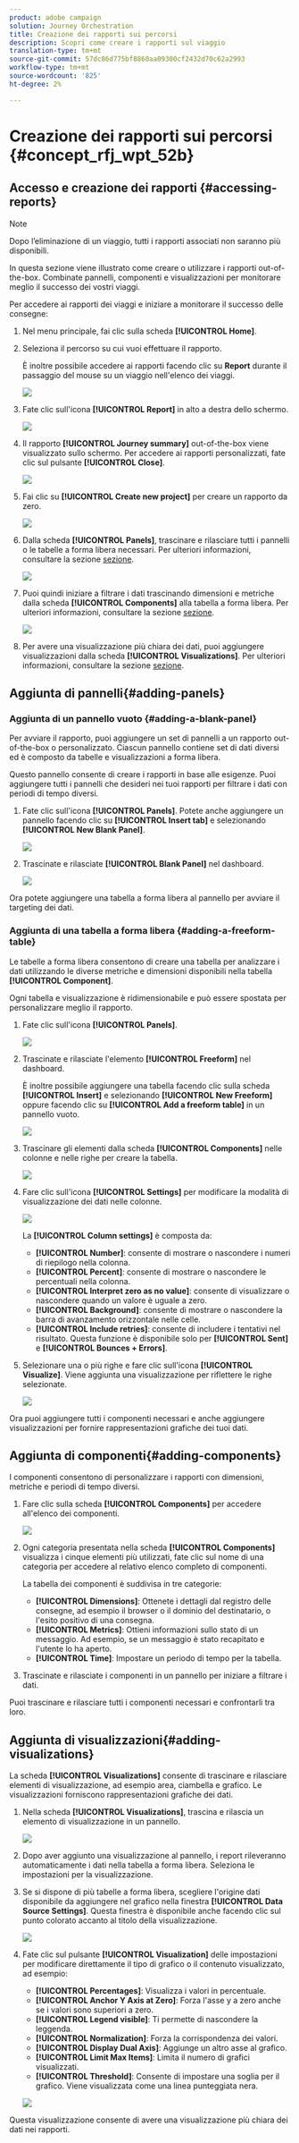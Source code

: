 ```yaml
---
product: adobe campaign
solution: Journey Orchestration
title: Creazione dei rapporti sui percorsi
description: Scopri come creare i rapporti sul viaggio
translation-type: tm+mt
source-git-commit: 57dc86d775bf8860aa09300cf2432d70c62a2993
workflow-type: tm+mt
source-wordcount: '825'
ht-degree: 2%

---
```



# Creazione dei rapporti sui percorsi {#concept_rfj_wpt_52b}

## Accesso e creazione dei rapporti {#accessing-reports}

>[!NOTE]
>
>Dopo l’eliminazione di un viaggio, tutti i rapporti associati non saranno più disponibili.

In questa sezione viene illustrato come creare o utilizzare i rapporti out-of-the-box. Combinate pannelli, componenti e visualizzazioni per monitorare meglio il successo dei vostri viaggi.

Per accedere ai rapporti dei viaggi e iniziare a monitorare il successo delle consegne:

1. Nel menu principale, fai clic sulla scheda **[!UICONTROL Home]**.

1. Seleziona il percorso su cui vuoi effettuare il rapporto.

   È inoltre possibile accedere ai rapporti facendo clic su **Report** durante il passaggio del mouse su un viaggio nell&#39;elenco dei viaggi.

   ![](../assets/dynamic_report_journey.png)

1. Fate clic sull&#39;icona **[!UICONTROL Report]** in alto a destra dello schermo.

   ![](../assets/dynamic_report_journey_2.png)

1. Il rapporto **[!UICONTROL Journey summary]** out-of-the-box viene visualizzato sullo schermo. Per accedere ai rapporti personalizzati, fate clic sul pulsante **[!UICONTROL Close]**.

   ![](../assets/dynamic_report_journey_12.png)

1. Fai clic su **[!UICONTROL Create new project]** per creare un rapporto da zero.

   ![](../assets/dynamic_report_journey_3.png)

1. Dalla scheda **[!UICONTROL Panels]**, trascinare e rilasciare tutti i pannelli o le tabelle a forma libera necessari. Per ulteriori informazioni, consultare la sezione [sezione](#adding-panels).

   ![](../assets/dynamic_report_journey_4.png)

1. Puoi quindi iniziare a filtrare i dati trascinando dimensioni e metriche dalla scheda **[!UICONTROL Components]** alla tabella a forma libera. Per ulteriori informazioni, consultare la sezione [sezione](#adding-components).

   ![](../assets/dynamic_report_journey_5.png)

1. Per avere una visualizzazione più chiara dei dati, puoi aggiungere visualizzazioni dalla scheda **[!UICONTROL Visualizations]**. Per ulteriori informazioni, consultare la sezione [sezione](#adding-visualizations).

## Aggiunta di pannelli{#adding-panels}

### Aggiunta di un pannello vuoto {#adding-a-blank-panel}

Per avviare il rapporto, puoi aggiungere un set di pannelli a un rapporto out-of-the-box o personalizzato. Ciascun pannello contiene set di dati diversi ed è composto da tabelle e visualizzazioni a forma libera.

Questo pannello consente di creare i rapporti in base alle esigenze. Puoi aggiungere tutti i pannelli che desideri nei tuoi rapporti per filtrare i dati con periodi di tempo diversi.

1. Fate clic sull&#39;icona **[!UICONTROL Panels]**. Potete anche aggiungere un pannello facendo clic su **[!UICONTROL Insert tab]** e selezionando **[!UICONTROL New Blank Panel]**.

   ![](../assets/dynamic_report_panel_1.png)

1. Trascinate e rilasciate **[!UICONTROL Blank Panel]** nel dashboard.

   ![](../assets/dynamic_report_panel.png)

Ora potete aggiungere una tabella a forma libera al pannello per avviare il targeting dei dati.

### Aggiunta di una tabella a forma libera {#adding-a-freeform-table}

Le tabelle a forma libera consentono di creare una tabella per analizzare i dati utilizzando le diverse metriche e dimensioni disponibili nella tabella **[!UICONTROL Component]**.

Ogni tabella e visualizzazione è ridimensionabile e può essere spostata per personalizzare meglio il rapporto.

1. Fate clic sull&#39;icona **[!UICONTROL Panels]**.

   ![](../assets/dynamic_report_panel_1.png)

1. Trascinate e rilasciate l&#39;elemento **[!UICONTROL Freeform]** nel dashboard.

   È inoltre possibile aggiungere una tabella facendo clic sulla scheda **[!UICONTROL Insert]** e selezionando **[!UICONTROL New Freeform]** oppure facendo clic su **[!UICONTROL Add a freeform table]** in un pannello vuoto.

   ![](../assets/dynamic_report_panel_2.png)

1. Trascinare gli elementi dalla scheda **[!UICONTROL Components]** nelle colonne e nelle righe per creare la tabella.

   ![](../assets/dynamic_report_freeform_3.png)

1. Fare clic sull&#39;icona **[!UICONTROL Settings]** per modificare la modalità di visualizzazione dei dati nelle colonne.

   ![](../assets/dynamic_report_freeform_4.png)

   La **[!UICONTROL Column settings]** è composta da:

   * **[!UICONTROL Number]**: consente di mostrare o nascondere i numeri di riepilogo nella colonna.
   * **[!UICONTROL Percent]**: consente di mostrare o nascondere le percentuali nella colonna.
   * **[!UICONTROL Interpret zero as no value]**: consente di visualizzare o nascondere quando un valore è uguale a zero.
   * **[!UICONTROL Background]**: consente di mostrare o nascondere la barra di avanzamento orizzontale nelle celle.
   * **[!UICONTROL Include retries]**: consente di includere i tentativi nel risultato. Questa funzione è disponibile solo per **[!UICONTROL Sent]** e **[!UICONTROL Bounces + Errors]**.

1. Selezionare una o più righe e fare clic sull&#39;icona **[!UICONTROL Visualize]**. Viene aggiunta una visualizzazione per riflettere le righe selezionate.

   ![](../assets/dynamic_report_freeform_5.png)

Ora puoi aggiungere tutti i componenti necessari e anche aggiungere visualizzazioni per fornire rappresentazioni grafiche dei tuoi dati.

## Aggiunta di componenti{#adding-components}

I componenti consentono di personalizzare i rapporti con dimensioni, metriche e periodi di tempo diversi.

1. Fare clic sulla scheda **[!UICONTROL Components]** per accedere all&#39;elenco dei componenti.

   ![](../assets/dynamic_report_components.png)

1. Ogni categoria presentata nella scheda **[!UICONTROL Components]** visualizza i cinque elementi più utilizzati, fate clic sul nome di una categoria per accedere al relativo elenco completo di componenti.

   La tabella dei componenti è suddivisa in tre categorie:

   * **[!UICONTROL Dimensions]**: Ottenete i dettagli dal registro delle consegne, ad esempio il browser o il dominio del destinatario, o l&#39;esito positivo di una consegna.
   * **[!UICONTROL Metrics]**: Ottieni informazioni sullo stato di un messaggio. Ad esempio, se un messaggio è stato recapitato e l&#39;utente lo ha aperto.
   * **[!UICONTROL Time]**: Impostare un periodo di tempo per la tabella.

1. Trascinate e rilasciate i componenti in un pannello per iniziare a filtrare i dati.

Puoi trascinare e rilasciare tutti i componenti necessari e confrontarli tra loro.

## Aggiunta di visualizzazioni{#adding-visualizations}

La scheda **[!UICONTROL Visualizations]** consente di trascinare e rilasciare elementi di visualizzazione, ad esempio area, ciambella e grafico. Le visualizzazioni forniscono rappresentazioni grafiche dei dati.

1. Nella scheda **[!UICONTROL Visualizations]**, trascina e rilascia un elemento di visualizzazione in un pannello.

   ![](../assets/dynamic_report_visualization_1.png)

1. Dopo aver aggiunto una visualizzazione al pannello, i report rileveranno automaticamente i dati nella tabella a forma libera. Seleziona le impostazioni per la visualizzazione.
1. Se si dispone di più tabelle a forma libera, scegliere l&#39;origine dati disponibile da aggiungere nel grafico nella finestra **[!UICONTROL Data Source Settings]**. Questa finestra è disponibile anche facendo clic sul punto colorato accanto al titolo della visualizzazione.

   ![](../assets/dynamic_report_visualization_2.png)

1. Fate clic sul pulsante **[!UICONTROL Visualization]** delle impostazioni per modificare direttamente il tipo di grafico o il contenuto visualizzato, ad esempio:

   * **[!UICONTROL Percentages]**: Visualizza i valori in percentuale.
   * **[!UICONTROL Anchor Y Axis at Zero]**: Forza l&#39;asse y a zero anche se i valori sono superiori a zero.
   * **[!UICONTROL Legend visible]**: Ti permette di nascondere la leggenda.
   * **[!UICONTROL Normalization]**: Forza la corrispondenza dei valori.
   * **[!UICONTROL Display Dual Axis]**: Aggiunge un altro asse al grafico.
   * **[!UICONTROL Limit Max Items]**: Limita il numero di grafici visualizzati.
   * **[!UICONTROL Threshold]**: Consente di impostare una soglia per il grafico. Viene visualizzata come una linea punteggiata nera.

   ![](../assets/dynamic_report_visualization_3.png)

Questa visualizzazione consente di avere una visualizzazione più chiara dei dati nei rapporti.